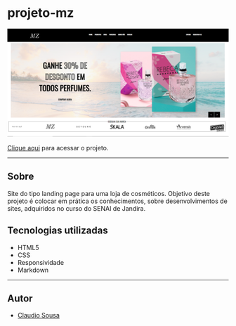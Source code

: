 # projeto-mz
![](./images/fotodosite.PNG)

[Clique aqui](https://claudiosousa44.github.io/projeto-mz/) para acessar o projeto.

---
## Sobre
Site do tipo landing page para uma loja de cosméticos.
Objetivo deste projeto é colocar em prática os conhecimentos, sobre desenvolvimentos de sites, adquiridos no curso do SENAI de Jandira.

## Tecnologias utilizadas
- HTML5
- CSS
- Responsividade
- Markdown

---
## Autor 
- [Claudio Sousa](https://github.com/ClaudioSousa44)
